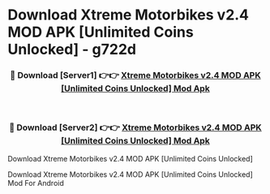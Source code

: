 # Download Xtreme Motorbikes v2.4 MOD APK [Unlimited Coins Unlocked] - g722d


<div align="center">
<h3>🔴 Download [Server1] 👉👉 <a href="https://apk-comot.site?title=Xtreme_Motorbikes_v2.4_MOD_APK_[Unlimited_Coins_Unlocked]">Xtreme Motorbikes v2.4 MOD APK [Unlimited Coins Unlocked] Mod Apk</a></h3><br>
<h3>🔴 Download [Server2] 👉👉 <a href="https://apk-comot.site?title=Xtreme_Motorbikes_v2.4_MOD_APK_[Unlimited_Coins_Unlocked]">Xtreme Motorbikes v2.4 MOD APK [Unlimited Coins Unlocked] Mod Apk</a></h3>
</div>



Download Xtreme Motorbikes v2.4 MOD APK [Unlimited Coins Unlocked] 

Download Xtreme Motorbikes v2.4 MOD APK [Unlimited Coins Unlocked] Mod For Android